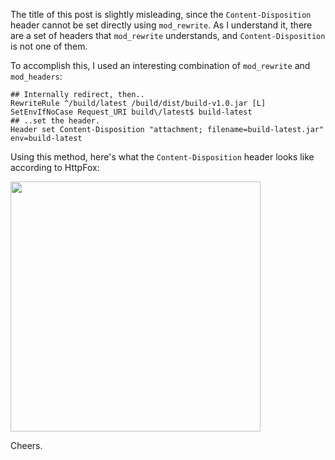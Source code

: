 The title of this post is slightly misleading, since the `Content-Disposition` header cannot be set directly using `mod_rewrite`.  As I understand it, there are a set of headers that `mod_rewrite` understands, and `Content-Disposition` is not one of them.

To accomplish this, I used an interesting combination of `mod_rewrite` and `mod_headers`:

```
## Internally redirect, then..
RewriteRule ^/build/latest /build/dist/build-v1.0.jar [L]
SetEnvIfNoCase Request_URI build\/latest$ build-latest
## ..set the header.
Header set Content-Disposition "attachment; filename=build-latest.jar" env=build-latest
```

Using this method, here's what the `Content-Disposition` header looks like according to HttpFox:

<img src="https://raw.githubusercontent.com/markkolich/blog/master/content/static/entries/apache-setting-the-content-disposition-header-with-mod-rewrite/httpfox-snapshot-cappuccino-kolich.jpg" width="400">

Cheers.

<!--- tags: apache, httpd, mod_rewrite -->